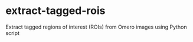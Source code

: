 # extract-tagged-rois
Extract tagged regions of interest (ROIs) from Omero images using Python script
